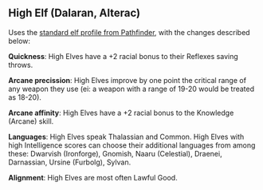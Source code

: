 ## High Elf (Dalaran, Alterac)

Uses the [standard elf profile from Pathfinder](http://legacy.aonprd.com/coreRulebook/races.html#elves), with the changes described below:

**Quickness**: High Elves have a +2 racial bonus to their Reflexes saving throws.

**Arcane precission**: High Elves improve by one point the critical range of any weapon they use (ei: a weapon with a range of 19-20 would be treated as 18-20).

**Arcane affinity**: High Elves have a +2 racial bonus to the Knowledge (Arcane) skill.

**Languages**: High Elves speak Thalassian and Common. High Elves with high Intelligence scores can choose their additional languages from among these: Dwarvish (Ironforge), Gnomish, Naaru (Celestial), Draenei, Darnassian, Ursine (Furbolg), Sylvan.

**Alignment**: High Elves are most often Lawful Good.
